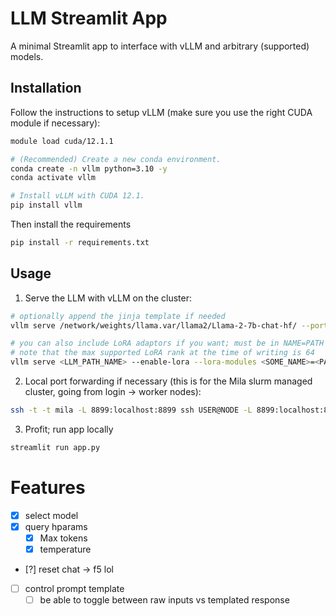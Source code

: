# LLM Streamlit App

A minimal Streamlit app to interface with vLLM and arbitrary (supported) models.

## Installation

Follow the instructions to setup vLLM (make sure you use the right CUDA module if necessary):

```bash
module load cuda/12.1.1

# (Recommended) Create a new conda environment.
conda create -n vllm python=3.10 -y
conda activate vllm

# Install vLLM with CUDA 12.1.
pip install vllm
```

Then install the requirements

```bash
pip install -r requirements.txt
```

## Usage

1. Serve the LLM with vLLM on the cluster:

```bash
# optionally append the jinja template if needed
vllm serve /network/weights/llama.var/llama2/Llama-2-7b-chat-hf/ --port 8899 --chat-template ./chat_templates/llama2_v2.jinja

# you can also include LoRA adaptors if you want; must be in NAME=PATH format, can include >1.
# note that the max supported LoRA rank at the time of writing is 64
vllm serve <LLM_PATH_NAME> --enable-lora --lora-modules <SOME_NAME>=<PATH_TO_ADAPTOR> --port 8899 --max-lora-rank 64
```


2. Local port forwarding if necessary (this is for the Mila slurm managed cluster, going from login -> worker nodes):

```bash
ssh -t -t mila -L 8899:localhost:8899 ssh USER@NODE -L 8899:localhost:8899
```

3. Profit; run app locally

```bash
streamlit run app.py
```

# Features

- [x] select model
- [x] query hparams 
    - [x] Max tokens
    - [x] temperature   
- [?] reset chat  -> f5 lol
- [ ] control prompt template
    - [ ] be able to toggle between raw inputs vs templated response
